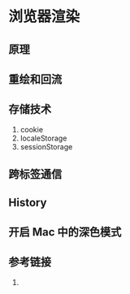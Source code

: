 # 浏览器渲染

## 原理

## 重绘和回流

## 存储技术

1. cookie
1. localeStorage
1. sessionStorage

## 跨标签通信

## History

## 开启 Mac 中的深色模式

## 参考链接

1. []()
